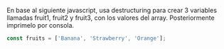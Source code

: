 En base al siguiente javascript, usa destructuring para crear 3 variables llamadas fruit1, fruit2 y fruit3, con los valores del array. Posteriormente imprimelo por consola.


```js
const fruits = ['Banana', 'Strawberry', 'Orange'];
```